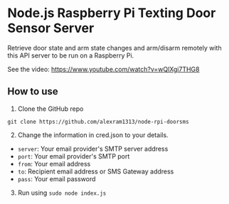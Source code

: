 # Node.js Raspberry Pi Texting Door Sensor Server

Retrieve door state and arm state changes and arm/disarm remotely with this API server to be run on a Raspberry Pi.

See the video: https://www.youtube.com/watch?v=wQlXgi7THG8

## How to use

1. Clone the GitHub repo

```
git clone https://github.com/alexram1313/node-rpi-doorsms
```

2. Change the information in cred.json to your details.

  - `server`: Your email provider's SMTP server address
  - `port`: Your email provider's SMTP port
  - `from`: Your email address
  - `to`: Recipient email address or SMS Gateway address
  - `pass`: Your email password
  
3. Run using `sudo node index.js`
